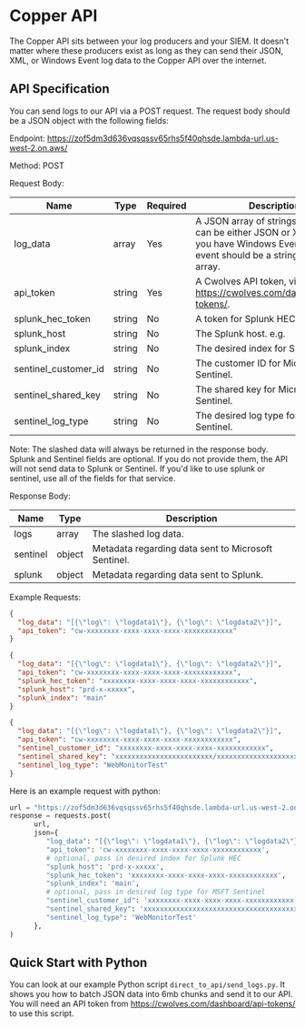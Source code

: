 # Copper API

The Copper API sits between your log producers and your SIEM. It doesn't matter where these producers exist as long as they can send their JSON, XML, or Windows Event log data to the Copper API over the internet.

## API Specification

You can send logs to our API via a POST request. The request body should be a JSON object with the following fields:

Endpoint: <https://zof5dm3d636vqsqssv65rhs5f40qhsde.lambda-url.us-west-2.on.aws/>

Method: POST

Request Body:

| Name                 | Type   | Required | Description                                                                                                                                           |
| -------------------- | ------ | -------- | ----------------------------------------------------------------------------------------------------------------------------------------------------- |
| log_data         | array  | Yes      | A JSON array of strings. Each item can be either JSON or XML format. If you have Windows Event Logs, each event should be a string item in the array. |
| api_token            | string | Yes      | A Cwolves API token, visit <https://cwolves.com/dashboard/api-tokens/>.                                                                               |
| splunk_hec_token     | string | No       | A token for Splunk HEC.                                                                                                                               |
| splunk_host          | string | No       | The Splunk host. e.g.                                                                                                                                 |
| splunk_index         | string | No       | The desired index for Splunk HEC.                                                                                                                     |
| sentinel_customer_id | string | No       | The customer ID for Microsoft Sentinel.                                                                                                               |
| sentinel_shared_key  | string | No       | The shared key for Microsoft Sentinel.                                                                                                                |
| sentinel_log_type    | string | No       | The desired log type for Microsoft Sentinel.                                                                                                          |

Note: The slashed data will always be returned in the response body. Splunk and Sentinel fields are optional. If you do not provide them, the API will not send data to Splunk or Sentinel. If you'd like to use splunk or sentinel, use all of the fields for that service.

Response Body:

| Name     | Type   | Description                                         |
| -------- | ------ | --------------------------------------------------- |
| logs     | array  | The slashed log data.                               |
| sentinel | object | Metadata regarding data sent to Microsoft Sentinel. |
| splunk   | object | Metadata regarding data sent to Splunk.             |

Example Requests:

```json
{
  "log_data": "[{\"log\": \"logdata1\"}, {\"log\": \"logdata2\"}]",
  "api_token": "cw-xxxxxxxx-xxxx-xxxx-xxxx-xxxxxxxxxxxx"
}
```

```json
{
  "log_data": "[{\"log\": \"logdata1\"}, {\"log\": \"logdata2\"}]",
  "api_token": "cw-xxxxxxxx-xxxx-xxxx-xxxx-xxxxxxxxxxxx",
  "splunk_hec_token": "xxxxxxxx-xxxx-xxxx-xxxx-xxxxxxxxxxxx",
  "splunk_host": "prd-x-xxxxx",
  "splunk_index": "main"
}
```

```json
{
  "log_data": "[{\"log\": \"logdata1\"}, {\"log\": \"logdata2\"}]",
  "api_token": "cw-xxxxxxxx-xxxx-xxxx-xxxx-xxxxxxxxxxxx",
  "sentinel_customer_id": "xxxxxxxx-xxxx-xxxx-xxxx-xxxxxxxxxxxx",
  "sentinel_shared_key": "xxxxxxxxxxxxxxxxxxxxxxxx/xxxxxxxxxxxxxxxxxxxxxxxxxxxxxxxxxxxxxxxxxxxxxxxxxxxxxx==",
  "sentinel_log_type": "WebMonitorTest"
}
```

Here is an example request with python:

```python
url = "https://zof5dm3d636vqsqssv65rhs5f40qhsde.lambda-url.us-west-2.on.aws/"
response = requests.post(
      url,
      json={
         "log_data": "[{\"log\": \"logdata1\"}, {\"log\": \"logdata2\"}]"
         "api_token": 'cw-xxxxxxxx-xxxx-xxxx-xxxx-xxxxxxxxxxxx',
         # optional, pass in desired index for Splunk HEC
         "splunk_host": 'prd-x-xxxxx',
         "splunk_hec_token": 'xxxxxxxx-xxxx-xxxx-xxxx-xxxxxxxxxxxx',
         "splunk_index": 'main',
         # optional, pass in desired log type for MSFT Sentinel
         "sentinel_customer_id": 'xxxxxxxx-xxxx-xxxx-xxxx-xxxxxxxxxxxx',
         "sentinel_shared_key": 'xxxxxxxxxxxxxxxxxxxxxxxxxxxxxxxxxxxxxxxxxxxxxxxxxxxxxx==',
         "sentinel_log_type": 'WebMonitorTest'
      },
)
```

## Quick Start with Python

You can look at our example Python script `direct_to_api/send_logs.py`. It shows you how to batch JSON data into 6mb chunks and send it to our API. You will need an API token from <https://cwolves.com/dashboard/api-tokens/> to use this script.
